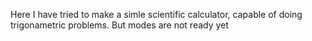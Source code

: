 Here I have tried to make a simle scientific calculator, capable of doing trigonametric problems. But modes are not ready yet
